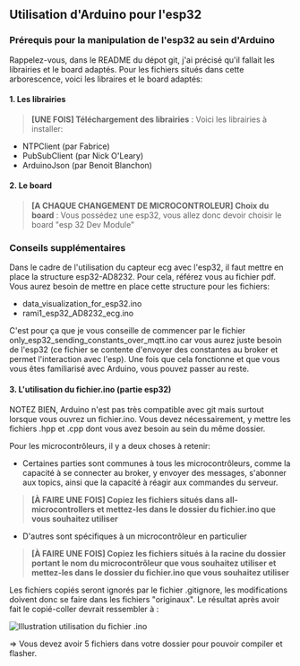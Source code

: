## Utilisation d'Arduino pour l'esp32
### Prérequis pour la manipulation de l'esp32 au sein d'Arduino

Rappelez-vous, dans le README du dépot git, j'ai précisé qu'il fallait les librairies et le board adaptés.
Pour les fichiers situés dans cette arborescence, voici les libraires et le board adaptés:

#### 1. Les librairies

> **[UNE FOIS] Téléchargement des librairies** : Voici les librairies à installer:
- NTPClient (par Fabrice)
- PubSubClient (par Nick O'Leary)
- ArduinoJson (par Benoit Blanchon)

#### 2. Le board

> **[A CHAQUE CHANGEMENT DE MICROCONTROLEUR] Choix du board** : Vous possédez une esp32, vous allez donc devoir choisir le board "esp 32 Dev Module"

### Conseils supplémentaires

Dans le cadre de l'utilisation du capteur ecg avec l'esp32, il faut mettre en place la structure esp32-AD8232. Pour cela, référez vous au fichier pdf. Vous aurez besoin de mettre en place cette structure pour les fichiers:
- data_visualization_for_esp32.ino
- rami1_esp32_AD8232_ecg.ino

C'est pour ça que je vous conseille de commencer par le fichier only_esp32_sending_constants_over_mqtt.ino car vous aurez juste besoin de l'esp32 (ce fichier se contente d'envoyer des constantes au broker et permet l'interaction avec l'esp). Une fois que cela fonctionne et que vous vous êtes familiarisé avec Arduino, vous pouvez passer au reste.

#### 3. L'utilisation du fichier.ino (partie esp32)

NOTEZ BIEN, Arduino n'est pas très compatible avec git mais surtout lorsque vous ouvrez un fichier.ino. Vous devez nécessairement, y mettre les fichiers .hpp et .cpp dont vous avez besoin au sein du même dossier.

Pour les microcontrôleurs, il y a deux choses à retenir:

- Certaines parties sont communes à tous les microcontrôleurs, comme la capacité à se connecter au broker, y envoyer des messages, s'abonner aux topics, ainsi que la capacité à réagir aux commandes du serveur.
> **[À FAIRE UNE FOIS] Copiez les fichiers situés dans all-microcontrollers et mettez-les dans le dossier du fichier.ino que vous souhaitez utiliser**

- D'autres sont spécifiques à un microcontrôleur en particulier
> **[À FAIRE UNE FOIS] Copiez les fichiers situés à la racine du dossier portant le nom du microcontrôleur que vous souhaitez utiliser et mettez-les dans le dossier du fichier.ino que vous souhaitez utiliser**

Les fichiers copiés seront ignorés par le fichier .gitignore, les modifications doivent donc se faire dans les fichiers "originaux".
Le résultat après avoir fait le copié-coller devrait ressembler à :

![Illustration utilisation du fichier .ino](/images/arduino_utilisation_fichier_ino.jpeg)

=> Vous devez avoir 5 fichiers dans votre dossier pour pouvoir compiler et flasher.